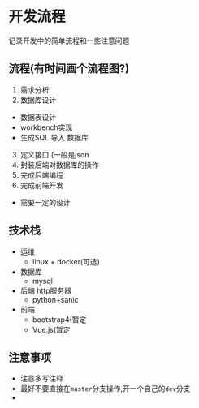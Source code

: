 # 开发流程
记录开发中的简单流程和一些注意问题

## 流程(有时间画个流程图?)

1. 需求分析
2. 数据库设计
  - 数据表设计
  - workbench实现
  - 生成SQL 导入 数据库
3. 定义接口 (一般是json
4. 封装后端对数据库的操作
5. 完成后端编程
6. 完成前端开发
  - 需要一定的设计

## 技术栈

- 运维
  - linux + docker(可选)
- 数据库
  - mysql
- 后端 http服务器
  - python+sanic
- 前端
  - bootstrap4(暂定
  - Vue.js(暂定

## 注意事项

- 注意多写注释
- 最好不要直接在`master`分支操作,开一个自己的`dev`分支
- 
